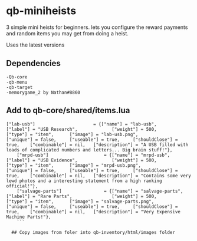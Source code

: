 # qb-miniheists
3 simple mini heists for beginners. lets you configure the reward payments and random items you may get from doing a heist. 

Uses the latest versions 

## Dependencies
```
-Qb-core 
-qb-menu 
-qb-target
-memorygame_2 by Nathan#8860 
```

## Add to qb-core/shared/items.lua
```
["lab-usb"]                      = {["name"] = "lab-usb", 				        ["label"] = "USB Research", 			["weight"] = 500, 		["type"] = "item", 		["image"] = "lab-usb.png", 		        ["unique"] = false, 	["useable"] = true, 	["shouldClose"] = true,    ["combinable"] = nil,   ["description"] = "A USB filled with loads of complicated numbers and letters... Big brain stuff!"},
	["mrpd-usb"]                     = {["name"] = "mrpd-usb", 				        ["label"] = "USB Evidence", 			["weight"] = 500, 		["type"] = "item", 		["image"] = "mrpd-usb.png", 		    ["unique"] = false, 	["useable"] = true, 	["shouldClose"] = true,    ["combinable"] = nil,   ["description"] = "Contains some very lewd photos and a interesting statement from a high ranking official!"},
	["salvage-parts"]                = {["name"] = "salvage-parts", 		        ["label"] = "Rare Parts", 		    	["weight"] = 500, 		["type"] = "item", 		["image"] = "salvage-parts.png", 	    ["unique"] = false, 	["useable"] = true, 	["shouldClose"] = true,    ["combinable"] = nil,   ["description"] = "Very Expensive Machine Parts!"},
	```
  
  ## Copy images from foler into qb-inventory/html/images folder

